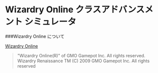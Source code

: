 # Wizardry Online クラスアドバンスメント シミュレータ


###Wizardry Online について

[Wizardry Online](http://www.liberal.wizardry-online.jp/)

>"Wizardry Online(R)" of GMO Gamepot Inc. All rights reserved.
>Wizardry Renaissance TM (C) 2009 GMO Gamepot Inc. All rights reserved
